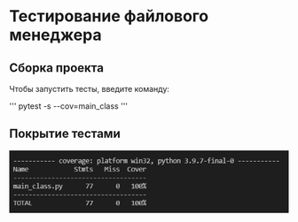 # Тестирование файлового менеджера

## Сборка проекта

Чтобы запустить тесты, введите команду:

'''
	pytest -s --cov=main_class
'''

## Покрытие тестами

![image](./Покрытие.png)